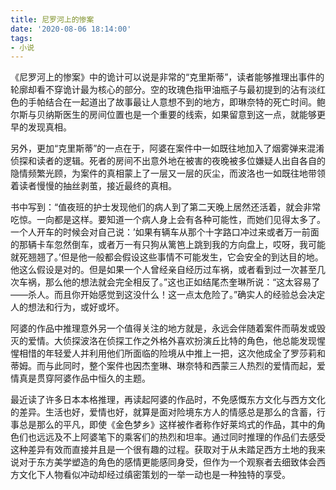 ```yaml
---
title: 尼罗河上的惨案
date: '2020-08-06 18:14:00'
tags: 
- 小说
---
```


《尼罗河上的惨案》中的诡计可以说是非常的“克里斯蒂”，读者能够推理出事件的轮廓却看不穿诡计最为核心的部分。空的玫瑰色指甲油瓶子与最初提到的沾有淡红色的手帕结合在一起道出了故事最让人意想不到的地方，即琳奈特的死亡时间。鲍尔斯与贝纳斯医生的房间位置也是一个重要的线索，如果留意到这一点，就能够更早的发现真相。

另外，更加“克里斯蒂”的一点在于，阿婆在案件中一如既往地加入了烟雾弹来混淆侦探和读者的逻辑。死者的房间不出意外地在被害的夜晚被多位嫌疑人出自各自的隐情频繁光顾，为案件的真相蒙上了一层又一层的灰尘，而波洛也一如既往地带领着读者慢慢的抽丝剥茧，接近最终的真相。

书中写到：“值夜班的护士发现他们的病人到了第二天晚上居然还活着，就会非常吃惊。一向都是这样。要知道一个病人身上会有各种可能性，而她们见得太多了。一个人开车的时候会对自己说：’如果有辆车从那个十字路口冲过来或者万一前面的那辆卡车忽然倒车，或者万一有只狗从篱笆上跳到我的方向盘上，哎呀，我可能就死翘翘了。’但是他一般都会假设这些事情不可能发生，它会安全的到达目的地。他这么假设是对的。但是如果一个人曾经亲自经历过车祸，或者看到过一次甚至几次车祸，那么他的想法就会完全相反了。”这也正如结尾杰奎琳所说：“这太容易了——杀人。而且你开始感觉到这没什么！这一点太危险了。”确实人的经验总会决定人的想法和行为，或好或坏。

阿婆的作品中推理意外另一个值得关注的地方就是，永远会伴随着案件而萌发或毁灭的爱情。大侦探波洛在侦探工作之外格外喜欢扮演丘比特的角色，他总能发现惺惺相惜的年轻爱人并利用他们所面临的险境从中推上一把，这次他成全了罗莎莉和蒂姆。而与此同时，整个案件也因杰奎琳、琳奈特和西蒙三人热烈的爱情而起，爱情真是贯穿阿婆作品中恒久的主题。

最近读了许多日本本格推理，再读起阿婆的作品时，不免感慨东方文化与西方文化的差异。生活也好，爱情也好，就算是面对险境东方人的情感总是那么的含蓄，行事总是那么的平凡，即使《金色梦乡》这样被作者称作好莱坞式的作品，其中的角色们也远远及不上阿婆笔下的乘客们的热烈和坦率。通过同时推理的作品们去感受这种差异有效而直接并且是一个很有趣的过程。获取对于从未踏足西方土地的我来说对于东方美学塑造的角色的感情更能感同身受，但作为一个观察者去细致体会西方文化下人物看似冲动却经过缜密策划的一举一动也是一种独特的享受。
